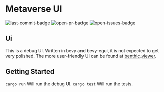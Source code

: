 # Metaverse UI
![last-commit-badge] ![open-pr-badge] ![open-issues-badge]

## Ui
This is a debug UI. Written in bevy and bevy-egui, it is not expected to get very polished. The more user-friendly UI can be found at [benthic_viewer](https://github.com/benthic-mmo/benthic_viewer). 
## Getting Started 
``cargo run``
Will run the debug UI.
``cargo test`` 
Will run the tests. 


[docs.rs-badge]: https://img.shields.io/badge/docs-Docs.rs-red?&style=flat-square

[crates.io-session-badge]: https://img.shields.io/crates/v/metaverse_session?logo=rust&logoColor=white&style=flat-square
[crates.io-session]: https://crates.io/crates/metaverse_messages
[docs.rs-session]: https://docs.rs/metaverse_session/latest/metaverse_session/

[crates.io-messages-badge]: https://img.shields.io/crates/v/metaverse_messages?logo=rust&logoColor=white&style=flat-square
[crates.io-messages]: https://crates.io/crates/metaverse_messages
[docs.rs-messages]: https://docs.rs/metaverse_messages/latest/metaverse_session/

[last-commit-badge]:https://img.shields.io/github/last-commit/benthic-mmo/metaverse_client?logo=github&style=flat-square
[open-pr-badge]:https://img.shields.io/github/issues-pr/benthic-mmo/metaverse_client?logo=github&style=flat-square
[open-issues-badge]:https://img.shields.io/github/issues-raw/benthic-mmo/metaverse_client?logo=github&style=flat-square
